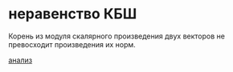 # неравенство КБШ
Корень из модуля скалярного произведения двух векторов не превосходит произведения их норм.

[анализ](%D0%B0%D0%BD%D0%B0%D0%BB%D0%B8%D0%B7)